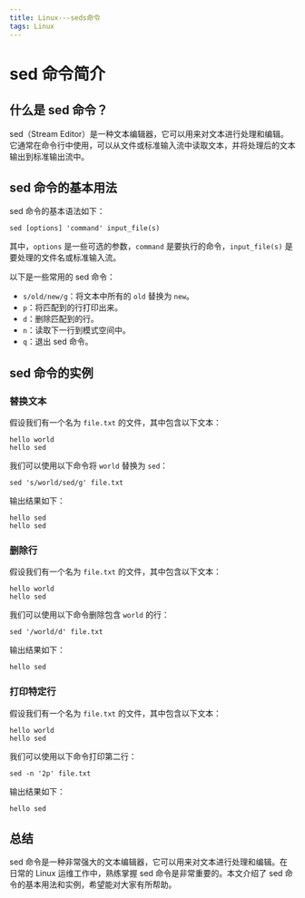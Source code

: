 ```yaml
---
title: Linux---seds命令
tags: Linux
---
```


# sed 命令简介

## 什么是 sed 命令？

sed（Stream Editor）是一种文本编辑器，它可以用来对文本进行处理和编辑。它通常在命令行中使用，可以从文件或标准输入流中读取文本，并将处理后的文本输出到标准输出流中。<!--more-->

## sed 命令的基本用法

sed 命令的基本语法如下：

```shell
sed [options] 'command' input_file(s)
```

其中，`options` 是一些可选的参数，`command` 是要执行的命令，`input_file(s)` 是要处理的文件名或标准输入流。

以下是一些常用的 sed 命令：

- `s/old/new/g`：将文本中所有的 `old` 替换为 `new`。
- `p`：将匹配到的行打印出来。
- `d`：删除匹配到的行。
- `n`：读取下一行到模式空间中。
- `q`：退出 sed 命令。

## sed 命令的实例

### 替换文本

假设我们有一个名为 `file.txt` 的文件，其中包含以下文本：

```shell
hello world
hello sed
```

我们可以使用以下命令将 `world` 替换为 `sed`：

```shell
sed 's/world/sed/g' file.txt
```

输出结果如下：

```shell
hello sed
hello sed
```

### 删除行

假设我们有一个名为 `file.txt` 的文件，其中包含以下文本：

```shell
hello world
hello sed
```

我们可以使用以下命令删除包含 `world` 的行：

```shell
sed '/world/d' file.txt
```

输出结果如下：

```shell
hello sed
```

### 打印特定行

假设我们有一个名为 `file.txt` 的文件，其中包含以下文本：

```shell
hello world
hello sed
```

我们可以使用以下命令打印第二行：

```shell
sed -n '2p' file.txt
```

输出结果如下：

```shell
hello sed
```

## 总结

sed 命令是一种非常强大的文本编辑器，它可以用来对文本进行处理和编辑。在日常的 Linux 运维工作中，熟练掌握 sed 命令是非常重要的。本文介绍了 sed 命令的基本用法和实例，希望能对大家有所帮助。
